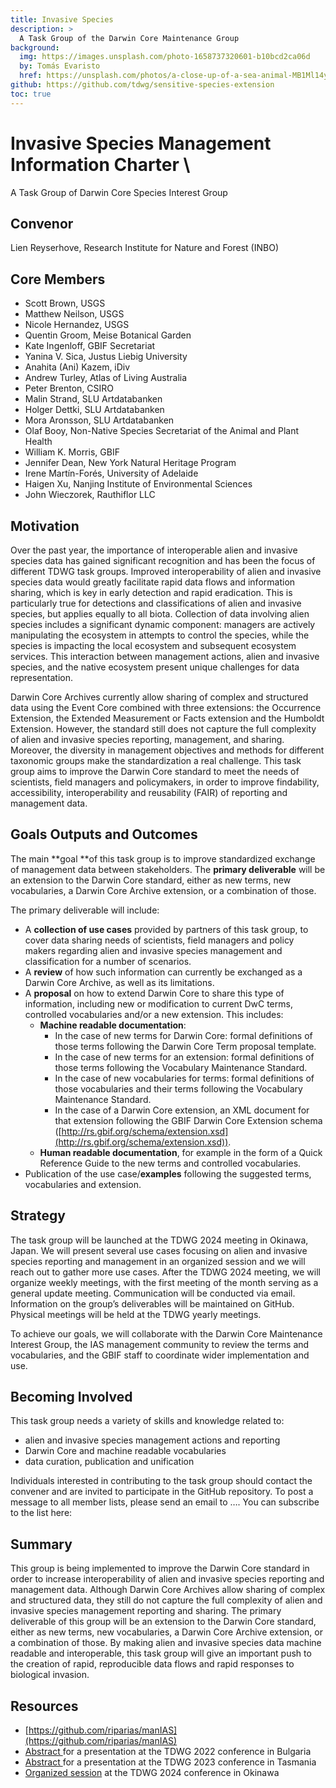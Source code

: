 ```yaml
---
title: Invasive Species
description: >
  A Task Group of the Darwin Core Maintenance Group
background:
  img: https://images.unsplash.com/photo-1658737320601-b10bcd2ca06d
  by: Tomás Evaristo
  href: https://unsplash.com/photos/a-close-up-of-a-sea-animal-MB1Ml14y90U
github: https://github.com/tdwg/sensitive-species-extension
toc: true
---
```


# Invasive Species Management Information Charter \
A Task Group of Darwin Core Species Interest Group

## Convenor

Lien Reyserhove, Research Institute for Nature and Forest (INBO)


## Core Members

* Scott Brown, USGS
* Matthew Neilson, USGS
* Nicole Hernandez, USGS
* Quentin Groom, Meise Botanical Garden
* Kate Ingenloff, GBIF Secretariat
* Yanina V. Sica, Justus Liebig University 
* Anahita (Ani) Kazem, iDiv
* Andrew Turley, Atlas of Living Australia
* Peter Brenton, CSIRO
* Malin Strand, SLU Artdatabanken
* Holger Dettki, SLU Artdatabanken
* Mora Aronsson, SLU Artdatabanken
* Olaf Booy, Non-Native Species Secretariat of the Animal and Plant Health
* William K. Morris, GBIF
* Jennifer Dean, New York Natural Heritage Program
* Irene Martín-Forés, University of Adelaide
* Haigen Xu, Nanjing Institute of Environmental Sciences
* John Wieczorek, Rauthiflor LLC

## Motivation

Over the past year, the importance of interoperable alien and invasive species data has gained significant recognition and has been the focus of different TDWG task groups. Improved interoperability of alien and invasive species data would greatly facilitate rapid data flows and information sharing, which is key in early detection and rapid eradication. This is particularly true for detections and classifications of alien and invasive species, but applies equally to all biota. Collection of data involving alien species includes a significant dynamic component: managers are actively manipulating the ecosystem in attempts to control the species, while the species is impacting the local ecosystem and subsequent ecosystem services. This interaction between management actions, alien and invasive species, and the native ecosystem present unique challenges for data representation. 

Darwin Core Archives currently allow sharing of complex and structured data using the Event Core combined with three extensions: the Occurrence Extension, the Extended Measurement or Facts extension and the Humboldt Extension. However, the standard still does not capture the full complexity of alien and invasive species reporting, management, and sharing. Moreover, the diversity in management objectives and methods for different taxonomic groups make the standardization a real challenge. This task group aims to improve the Darwin Core standard to meet the needs of scientists, field managers and policymakers, in order to improve findability, accessibility, interoperability and reusability (FAIR) of reporting and management data. 



## Goals Outputs and Outcomes

The main **goal **of this task group is to improve standardized exchange of management data between stakeholders. The **primary deliverable** will be an extension to the Darwin Core standard, either as new terms, new vocabularies, a Darwin Core Archive extension, or a combination of those.

The primary deliverable will include:

* A **collection of use cases** provided by partners of this task group, to cover data sharing needs of scientists, field managers and policy makers regarding alien and invasive species management and classification for a number of scenarios. 
* A **review** of how such information can currently be exchanged as a Darwin Core Archive, as well as its limitations.
* A **proposal** on how to extend Darwin Core to share this type of information, including new or modification to current DwC terms, controlled vocabularies and/or a new  extension. This includes:
    * **Machine readable documentation**:
        * In the case of new terms for Darwin Core: formal definitions of those terms following the Darwin Core Term proposal template.
        * In the case of new terms for an extension: formal definitions of those terms following the Vocabulary Maintenance Standard.
        * In the case of new vocabularies for terms: formal definitions of those vocabularies and their terms following the Vocabulary Maintenance Standard.
        * In the case of a Darwin Core extension, an XML document for that extension following the GBIF Darwin Core Extension schema ([http://rs.gbif.org/schema/extension.xsd](http://rs.gbif.org/schema/extension.xsd)).
    * **Human readable documentation**, for example in the form of a Quick Reference Guide to the new terms and controlled vocabularies.
* Publication of the use case/**examples** following the suggested terms, vocabularies and extension. 



## Strategy

The task group will be launched at the TDWG 2024 meeting in Okinawa, Japan. We will present several use cases focusing on alien and invasive species reporting and management in an organized session and we will reach out to gather more use cases. After the TDWG 2024 meeting, we will organize weekly meetings, with the first meeting of the month serving as a general update meeting. Communication will be conducted via email. Information on the group’s deliverables will be maintained on GitHub. Physical meetings will be held at the TDWG yearly meetings. 

To achieve our goals, we will collaborate with the Darwin Core Maintenance Interest Group, the IAS management community to review the terms and vocabularies, and the GBIF staff to coordinate wider implementation and use. 



## Becoming Involved

This task group needs a variety of skills and knowledge related to:

* alien and invasive species management actions and reporting
* Darwin Core and machine readable vocabularies
* data curation, publication and unification

Individuals interested in contributing to the task group should contact the convener and are invited to participate in the GitHub repository. To post a message to all member lists, please send an email to …. You can subscribe to the list here:


## Summary

This group is being implemented to improve the Darwin Core standard in order to increase interoperability of alien and invasive species reporting and management data. Although Darwin Core Archives allow sharing of complex and structured data, they still do not capture the full complexity of alien and invasive species management reporting and sharing. The primary deliverable of this group will be an extension to the Darwin Core standard, either as new terms, new vocabularies, a Darwin Core Archive extension, or a combination of those. By making alien and invasive species data machine readable and interoperable, this task group will give an important push to the creation of rapid, reproducible data flows and rapid responses to biological invasion.



## Resources

* [https://github.com/riparias/manIAS](https://github.com/riparias/manIAS)
* [Abstract ](https://doi.org/10.3897/biss.6.93453)for a presentation at the TDWG 2022 conference in Bulgaria
* [Abstract ](https://doi.org/10.3897/biss.7.112386)for a presentation at the TDWG 2023 conference in Tasmania
* [Organized session](https://www.tdwg.org/conferences/2024/sessions/#sym19) at the TDWG 2024 conference in Okinawa


